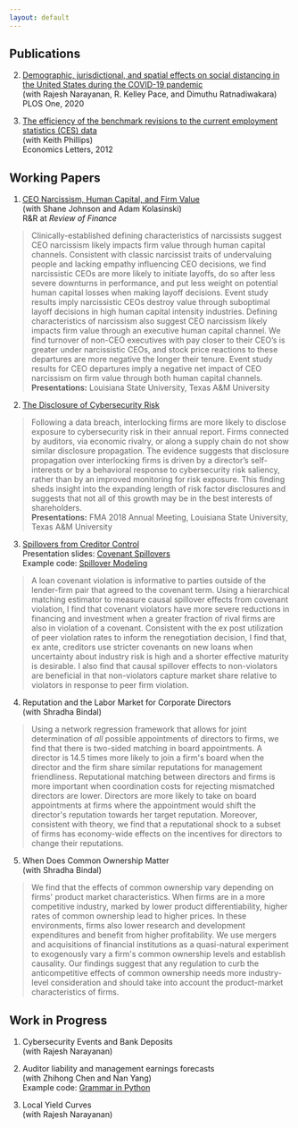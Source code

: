 ```yaml
---
layout: default
---
```


## Publications

2. [Demographic, jurisdictional, and spatial effects on social distancing in the United States during the COVID-19 pandemic](https://journals.plos.org/plosone/article/authors?id=10.1371/journal.pone.0239572)<br/>
	(with Rajesh Narayanan, R. Kelley Pace, and Dimuthu Ratnadiwakara)<br/>
	PLOS One, 2020

1. [The efficiency of the benchmark revisions to the current employment statistics (CES) data](https://www.sciencedirect.com/science/article/abs/pii/S0165176511006410)<br/>
	(with Keith Phillips)<br/>
	Economics Letters, 2012

## Working Papers

1. [CEO Narcissism, Human Capital, and Firm Value](https://papers.ssrn.com/abstract=3209882)<br/>
  (with Shane Johnson and Adam Kolasinski)<br/>
  R&R at *Review of Finance*
> Clinically-established defining characteristics of narcissists suggest CEO narcissism likely impacts firm value through human capital channels. Consistent with classic narcissist traits of undervaluing people and lacking empathy influencing CEO decisions, we find narcissistic CEOs are more likely to initiate layoffs, do so after less severe downturns in performance, and put less weight on potential human capital losses when making layoff decisions. Event study results imply narcissistic CEOs destroy value through suboptimal layoff decisions in high human capital intensity industries. Defining characteristics of narcissism also suggest CEO narcissism likely impacts firm value through an executive human capital channel. We find turnover of non-CEO executives with pay closer to their CEO’s is greater under narcissistic CEOs, and stock price reactions to these departures are more negative the longer their tenure. Event study results for CEO departures imply a negative net impact of CEO narcissism on firm value through both human capital channels.<br/>
<b>Presentations:</b> Louisiana State University, Texas A&M University

2. [The Disclosure of Cybersecurity Risk](https://papers.ssrn.com/sol3/papers.cfm?abstract_id=3077632)<br/>
> Following a data breach, interlocking firms are more likely to disclose exposure to cybersecurity risk in their annual report.  Firms connected by auditors, via economic rivalry, or along a supply chain do not show similar disclosure propagation.  The evidence suggests that disclosure propagation over interlocking firms is driven by a director’s self-interests or by a behavioral response to cybersecurity risk saliency, rather than by an improved monitoring for risk exposure.  This finding sheds insight into the expanding length of risk factor disclosures and suggests that not all of this growth may be in the best interests of shareholders.<br/>
<b>Presentations:</b> FMA 2018 Annual Meeting, Louisiana State University, Texas A&M University

3. [Spillovers from Creditor Control](https://papers.ssrn.com/sol3/papers.cfm?abstract_id=2866505)
<br/>Presentation slides: [Covenant Spillovers](https://nordlund.ai/documents/CovenantSpillovers_Slides.pdf)
<br/>Example code: [Spillover Modeling](https://nordlund.ai/SpilloverModeling)
> A loan covenant violation is informative to parties outside of the lender-firm pair that agreed to the covenant term.  Using a hierarchical matching estimator to measure causal spillover effects from covenant violation, I find that covenant violators have more severe reductions in financing and investment when a greater fraction of rival firms are also in violation of a covenant.  Consistent with the ex post utilization of peer violation rates to inform the renegotiation decision, I find that, ex ante, creditors use stricter covenants on new loans when uncertainty about industry risk is high and a shorter effective maturity is desirable.  I also find that causal spillover effects to non-violators are beneficial in that non-violators capture market share relative to violators in response to peer firm violation.

4. Reputation and the Labor Market for Corporate Directors<br/>
	(with Shradha Bindal)
> Using a network regression framework that allows for joint determination of *all* possible appointments of directors to firms, we find that there is two-sided matching in board appointments.  A director is 14.5 times more likely to join a firm's board when the director and the firm share similar reputations for management friendliness.  Reputational matching between directors and firms is more important when coordination costs for rejecting mismatched directors are lower.  Directors are more likely to take on board appointments at firms where the appointment would shift the director's reputation towards her target reputation.  Moreover, consistent with theory, we find that a reputational shock to a subset of firms has economy-wide effects on the incentives for directors to change their reputations.

5. When Does Common Ownership Matter<br/>
	(with Shradha Bindal)
> We find that the effects of common ownership vary depending on firms' product market characteristics. When firms are in a more competitive industry, marked by lower product differentiability, higher rates of common ownership lead to higher prices.  In these environments, firms also lower research and development expenditures and benefit from higher profitability. We use mergers and acquisitions of financial institutions as a quasi-natural experiment to exogenously vary a firm's common ownership levels and establish causality. Our findings suggest that any regulation to curb the anticompetitive effects of common ownership needs more industry-level consideration and should take into account the product-market characteristics of firms.



## Work in Progress

1. Cybersecurity Events and Bank Deposits<br/>
	(with Rajesh Narayanan)

2. Auditor liability and management earnings forecasts<br/>
	(with Zhihong Chen and Nan Yang)
<br/>Example code: [Grammar in Python](https://nordlund.ai/GrammarInPython)

3. Local Yield Curves<br/>
	(with Rajesh Narayanan)
